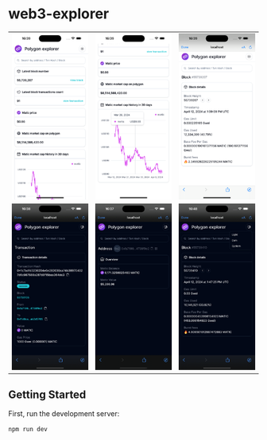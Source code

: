 # web3-explorer

|                                          |                                         |                                    |
| :--------------------------------------: | :-------------------------------------: | :--------------------------------: |
|    ![home page](./public/docs/1.png)     | ![home page chart](./public/docs/2.png) | ![block page](./public/docs/3.png) |
| ![transaction page](./public/docs/4.png) |     ![address](./public/docs/5.png)     | ![block page](./public/docs/6.png) |

## Getting Started

First, run the development server:

```bash
npm run dev
```
